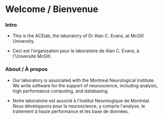 # Welcome / Bienvenue

### Intro

* This is the ACElab, the laboratory of Dr Alan C. Evans, at McGill University.

* Ceci est l'organization pour le laboratoire de Alan C. Evans, à l'Université McGill.

### About / À propos

* Our laboratory is associated with the Montreal Neurological Institute.  
We write software for the support of neuroscience, including analysis, high performance computing, and databasing.

* Notre laboratoire est associé à l'Institut Neurologique de Montréal.  
Nous développons pour la neuroscience, y compris l'analyse, le traitement à haute performance et les base de données.
